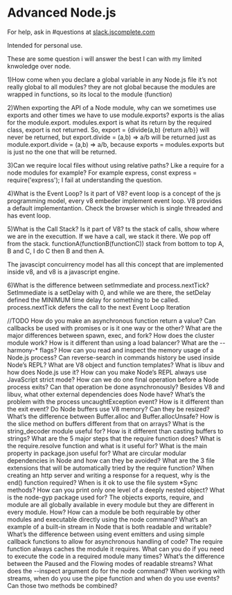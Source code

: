 # Advanced Node.js
For help, ask in #questions at [slack.jscomplete.com](http://slack.jscomplete.com/)

Intended for personal use.

These are some question i will answer the best I can with my limited knwoledge over node.

1)How come when you declare a global variable in any Node.js file it’s not really global to all modules?
they are not global because the modules are wrapped in functions, so its local to the module (function)

2)When exporting the API of a Node module, why can we sometimes use exports and other times we have to use module.exports?
exports is the alias for the module.export.
modules.export is what its return by the required class, export is not returned.
So, export = {divide(a,b) {return a/b}} will never be returned, but
export.divide = (a,b) => a/b will be returned just as
module.export.divide = (a,b) => a/b, because
exports = modules.exports but is just no the one that will be returned.

3)Can we require local files without using relative paths?
Like a require for a node modules for example?
For example express, const express = require('express');
I fail at understanding the question.

4)What is the Event Loop? Is it part of V8?
event loop is a concept of the js programming model, every v8 embeder implement event loop. V8 provides a default implementantion. Check the browser which is single threaded and has event loop.

5)What is the Call Stack? Is it part of V8?
ts the stack of calls, show where we are in the executtion. If we have a call, we stack it there. We pop off from the stack. functionA(functionB(functionC)) stack from bottom to top A, B and C, I do C then B and then A.

The javascipt concuirrency model has all this concept that are implemented inside v8, and v8 is a javascript engine.

6)What is the difference between setImmediate and process.nextTick?
SetImmediate is a setDelay with 0, and while we are there, the setDelay defined the MINIMUM time delay for something to be called.
process.nextTick defers the call to the next Event Loop Iteration

//TODO
How do you make an asynchronous function return a value?
Can callbacks be used with promises or is it one way or the other?
What are the major differences between spawn, exec, and fork?
How does the cluster module work? How is it different than using a load balancer?
What are the --harmony-* flags?
How can you read and inspect the memory usage of a Node.js process?
Can reverse-search in commands history be used inside Node’s REPL?
What are V8 object and function templates?
What is libuv and how does Node.js use it?
How can you make Node’s REPL always use JavaScript strict mode?
How can we do one final operation before a Node process exits? Can that operation be done asynchronously?
Besides V8 and libuv, what other external dependencies does Node have?
What’s the problem with the process uncaughtException event? How is it different than the exit event?
Do Node buffers use V8 memory? Can they be resized?
What’s the difference between Buffer.alloc and Buffer.allocUnsafe?
How is the slice method on buffers different from that on arrays?
What is the string_decoder module useful for? How is it different than casting buffers to strings?
What are the 5 major steps that the require function does?
What is the require.resolve function and what is it useful for?
What is the main property in package.json useful for?
What are circular modular dependencies in Node and how can they be avoided?
What are the 3 file extensions that will be automatically tried by the require function?
When creating an http server and writing a response for a request, why is the end() function required?
When is it ok to use the file system *Sync methods?
How can you print only one level of a deeply nested object?
What is the node-gyp package used for?
The objects exports, require, and module are all globally available in every module but they are different in every module. How?
How can a module be both requirable by other modules and executable directly using the node command?
What’s an example of a built-in stream in Node that is both readable and writable?
What’s the difference between using event emitters and using simple callback functions to allow for asynchronous handling of code?
The require function always caches the module it requires. What can you do if you need to execute the code in a required module many times?
What’s the difference between the Paused and the Flowing modes of readable streams?
What does the --inspect argument do for the node command?
When working with streams, when do you use the pipe function and when do you use events? Can those two methods be combined?